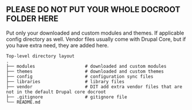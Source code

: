 PLEASE DO NOT PUT YOUR WHOLE DOCROOT FOLDER HERE
-----------------------------------------
Put only your downloaded and custom modules and themes. If applicable config directory as well.
Vendor files usually come with Drupal Core, but if you have extra need, they are added here.
```
Top-level directory layout
.
├── modules                   # downloaded and custom modules
├── themes                    # downloaded and custom themes
├── config                    # configuration sync files
├── libraries				  # library files 	
├── vendor					  # DIT add extra vendor files that are not in the default Drupal core docroot
├── .gitignore                # gitignore file
└── README.md
```

